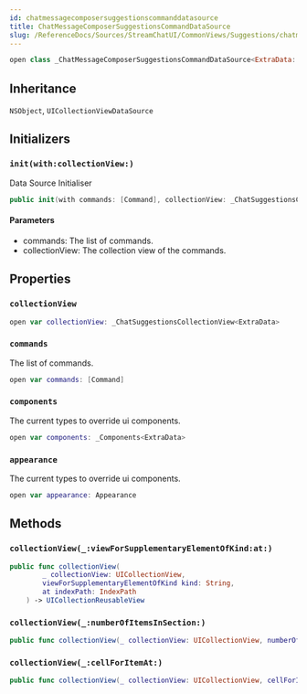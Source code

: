 ```yaml
---
id: chatmessagecomposersuggestionscommanddatasource 
title: ChatMessageComposerSuggestionsCommandDataSource
slug: /ReferenceDocs/Sources/StreamChatUI/CommonViews/Suggestions/chatmessagecomposersuggestionscommanddatasource
---
```


``` swift
open class _ChatMessageComposerSuggestionsCommandDataSource<ExtraData: ExtraDataTypes>: NSObject, UICollectionViewDataSource 
```

## Inheritance

`NSObject`, `UICollectionViewDataSource`

## Initializers

### `init(with:collectionView:)`

Data Source Initialiser

``` swift
public init(with commands: [Command], collectionView: _ChatSuggestionsCollectionView<ExtraData>) 
```

#### Parameters

  - commands: The list of commands.
  - collectionView: The collection view of the commands.

## Properties

### `collectionView`

``` swift
open var collectionView: _ChatSuggestionsCollectionView<ExtraData>
```

### `commands`

The list of commands.

``` swift
open var commands: [Command]
```

### `components`

The current types to override ui components.

``` swift
open var components: _Components<ExtraData> 
```

### `appearance`

The current types to override ui components.

``` swift
open var appearance: Appearance 
```

## Methods

### `collectionView(_:viewForSupplementaryElementOfKind:at:)`

``` swift
public func collectionView(
        _ collectionView: UICollectionView,
        viewForSupplementaryElementOfKind kind: String,
        at indexPath: IndexPath
    ) -> UICollectionReusableView 
```

### `collectionView(_:numberOfItemsInSection:)`

``` swift
public func collectionView(_ collectionView: UICollectionView, numberOfItemsInSection section: Int) -> Int 
```

### `collectionView(_:cellForItemAt:)`

``` swift
public func collectionView(_ collectionView: UICollectionView, cellForItemAt indexPath: IndexPath) -> UICollectionViewCell 
```
